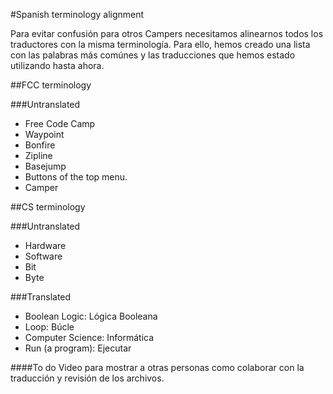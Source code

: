#Spanish terminology alignment

Para evitar confusión para otros Campers necesitamos alinearnos todos los traductores con la misma terminología. Para ello, hemos creado una lista con las palabras más comúnes y las traducciones que hemos estado utilizando hasta ahora.

##FCC terminology

###Untranslated
* Free Code Camp
* Waypoint
* Bonfire
* Zipline
* Basejump
* Buttons of the top menu.
* Camper

##CS terminology

###Untranslated
* Hardware
* Software
* Bit
* Byte

###Translated
* Boolean Logic: Lógica Booleana
* Loop: Búcle
* Computer Science: Informática
* Run (a program): Ejecutar

####To do
Video para mostrar a otras personas como colaborar con la traducción y revisión de los archivos.